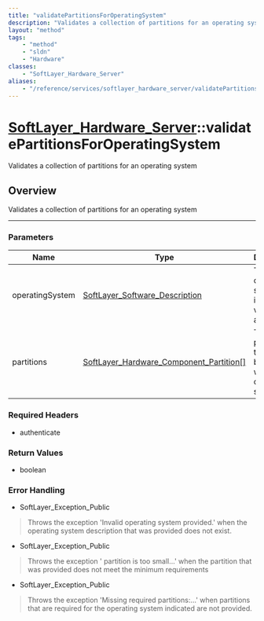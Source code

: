 ```yaml
---
title: "validatePartitionsForOperatingSystem"
description: "Validates a collection of partitions for an operating system"
layout: "method"
tags:
    - "method"
    - "sldn"
    - "Hardware"
classes:
    - "SoftLayer_Hardware_Server"
aliases:
    - "/reference/services/softlayer_hardware_server/validatePartitionsForOperatingSystem"
---
```

# [SoftLayer_Hardware_Server](/reference/services/SoftLayer_Hardware_Server)::validatePartitionsForOperatingSystem

Validates a collection of partitions for an operating system


## Overview 
Validates a collection of partitions for an operating system

-----

### Parameters 
|Name | Type | Description |
| --- | --- | --- |
|operatingSystem| <a href='/reference/datatypes/SoftLayer_Software_Description'>SoftLayer_Software_Description </a>| The operating system that is to be verified against.|
|partitions| <a href='/reference/datatypes/SoftLayer_Hardware_Component_Partition'>SoftLayer_Hardware_Component_Partition[] </a>| The partitions that are to be used with the operating system.|


### Required Headers
* authenticate


### Return Values
* boolean



### Error Handling

* SoftLayer_Exception_Public 

> Throws the exception 'Invalid operating system provided.' when the operating system description that was provided does not exist. 

* SoftLayer_Exception_Public 

> Throws the exception '<partition> partition is too small...' when the partition that was provided does not meet the minimum requirements 

* SoftLayer_Exception_Public 

> Throws the exception 'Missing required partitions:...' when partitions that are required for the operating system indicated are not provided. 



